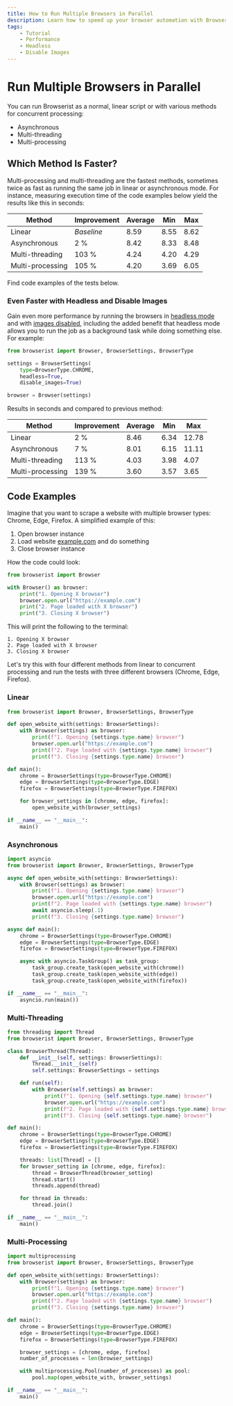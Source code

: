 ```yaml
---
title: How to Run Multiple Browsers in Parallel
description: Learn how to speed up your browser automation with Browserist by running multiple browsers in parallel using asynchronous, multi-threading, or multi-processing methods.
tags:
    - Tutorial
    - Performance
    - Headless
    - Disable Images
---
```


# Run Multiple Browsers in Parallel
You can run Browserist as a normal, linear script or with various methods for concurrent processing:

* Asynchronous
* Multi-threading
* Multi-processing

## Which Method Is Faster?
Multi-processing and multi-threading are the fastest methods, sometimes twice as fast as running the same job in linear or asynchronous mode. For instance, measuring execution time of the code examples below yield the results like this in seconds:

| Method           | Improvement | Average | Min   | Max   |
| ---------------- | ----------- | ------- | ----- | ----- |
| Linear           | _Baseline_  | 8.59    | 8.55  | 8.62  |
| Asynchronous     | 2 %         | 8.42    | 8.33  | 8.48  |
| Multi-threading  | 103 %       | 4.24    | 4.20  | 4.29  |
| Multi-processing | 105 %       | 4.20    | 3.69  | 6.05  |

Find code examples of the tests below.

### Even Faster with Headless and Disable Images
Gain even more performance by running the browsers in [headless mode](headless.md) and with [images disabled](disable-images.md), including the added benefit that headless mode allows you to run the job as a background task while doing something else. For example:

```python linenums="1"
from browserist import Browser, BrowserSettings, BrowserType

settings = BrowserSettings(
    type=BrowserType.CHROME,
    headless=True,
    disable_images=True)

browser = Browser(settings)
```

Results in seconds and compared to previous method:

| Method           | Improvement | Average | Min   | Max   |
| ---------------- | ----------- | ------- | ----- | ----- |
| Linear           | 2 %         | 8.46    | 6.34  | 12.78 |
| Asynchronous     | 7 %         | 8.01    | 6.15  | 11.11 |
| Multi-threading  | 113 %       | 4.03    | 3.98  | 4.07  |
| Multi-processing | 139 %       | 3.60    | 3.57  | 3.65  |

## Code Examples
Imagine that you want to scrape a website with multiple browser types: Chrome, Edge, Firefox. A simplified example of this:

1. Open browser instance
2. Load website [example.com](https://example.com) and do something
3. Close browser instance

How the code could look:

```python linenums="1"
from browserist import Browser

with Browser() as browser:
    print("1. Opening X browser")
    browser.open.url("https://example.com")
    print("2. Page loaded with X browser")
    print("3. Closing X browser")
```

This will print the following to the terminal:

```text title=""
1. Opening X browser
2. Page loaded with X browser
3. Closing X browser
```

Let's try this with four different methods from linear to concurrent processing and run the tests with three different browsers (Chrome, Edge, Firefox).

### Linear
```python linenums="1"
from browserist import Browser, BrowserSettings, BrowserType

def open_website_with(settings: BrowserSettings):
    with Browser(settings) as browser:
        print(f"1. Opening {settings.type.name} browser")
        browser.open.url("https://example.com")
        print(f"2. Page loaded with {settings.type.name} browser")
        print(f"3. Closing {settings.type.name} browser")

def main():
    chrome = BrowserSettings(type=BrowserType.CHROME)
    edge = BrowserSettings(type=BrowserType.EDGE)
    firefox = BrowserSettings(type=BrowserType.FIREFOX)

    for browser_settings in [chrome, edge, firefox]:
        open_website_with(browser_settings)

if __name__ == "__main__":
    main()
```

### Asynchronous
```python linenums="1"
import asyncio
from browserist import Browser, BrowserSettings, BrowserType

async def open_website_with(settings: BrowserSettings):
    with Browser(settings) as browser:
        print(f"1. Opening {settings.type.name} browser")
        browser.open.url("https://example.com")
        print(f"2. Page loaded with {settings.type.name} browser")
        await asyncio.sleep(.1)
        print(f"3. Closing {settings.type.name} browser")

async def main():
    chrome = BrowserSettings(type=BrowserType.CHROME)
    edge = BrowserSettings(type=BrowserType.EDGE)
    firefox = BrowserSettings(type=BrowserType.FIREFOX)

    async with asyncio.TaskGroup() as task_group:
        task_group.create_task(open_website_with(chrome))
        task_group.create_task(open_website_with(edge))
        task_group.create_task(open_website_with(firefox))

if __name__ == "__main__":
    asyncio.run(main())
```

### Multi-Threading
```python linenums="1"
from threading import Thread
from browserist import Browser, BrowserSettings, BrowserType

class BrowserThread(Thread):
    def __init__(self, settings: BrowserSettings):
        Thread.__init__(self)
        self.settings: BrowserSettings = settings

    def run(self):
        with Browser(self.settings) as browser:
            print(f"1. Opening {self.settings.type.name} browser")
            browser.open.url("https://example.com")
            print(f"2. Page loaded with {self.settings.type.name} browser")
            print(f"3. Closing {self.settings.type.name} browser")

def main():
    chrome = BrowserSettings(type=BrowserType.CHROME)
    edge = BrowserSettings(type=BrowserType.EDGE)
    firefox = BrowserSettings(type=BrowserType.FIREFOX)

    threads: list[Thread] = []
    for browser_setting in [chrome, edge, firefox]:
        thread = BrowserThread(browser_setting)
        thread.start()
        threads.append(thread)

    for thread in threads:
        thread.join()

if __name__ == "__main__":
    main()
```

### Multi-Processing
```python linenums="1"
import multiprocessing
from browserist import Browser, BrowserSettings, BrowserType

def open_website_with(settings: BrowserSettings):
    with Browser(settings) as browser:
        print(f"1. Opening {settings.type.name} browser")
        browser.open.url("https://example.com")
        print(f"2. Page loaded with {settings.type.name} browser")
        print(f"3. Closing {settings.type.name} browser")

def main():
    chrome = BrowserSettings(type=BrowserType.CHROME)
    edge = BrowserSettings(type=BrowserType.EDGE)
    firefox = BrowserSettings(type=BrowserType.FIREFOX)

    browser_settings = [chrome, edge, firefox]
    number_of_processes = len(browser_settings)

    with multiprocessing.Pool(number_of_processes) as pool:
        pool.map(open_website_with, browser_settings)

if __name__ == "__main__":
    main()
```
